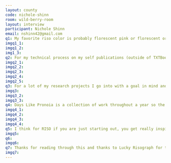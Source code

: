 ```yaml
---
layout: county 
code: nichole-shinn
room: wild-berry-room
layout: interview
participant: Nichole Shinn
email: nshinn42@gmail.com
q1: My favorite riso color is probably florescent pink or florescent orange as they mix really nice with other colors.
imgq1_1: 
imgq1_2: 
img1_3: 
q2: For my technical process on my self publications (outside of TXTBooks projects) I almost always lean into CMYK and stay away from 2 or 3 color separation methods. This is because  a lot of the time I'm working with digital drawings that have been collected over time, and not made specifically for a project in mind. So it's just easier to go with a CMYK to process the many colors I use. I have a lot harder time planning ahead for projects that use 2 or 3 colors. This makes it hard since most of my projects end up being more complicated than they necessarily need to be but it has helped me get good at doing the CMYK on Riso. I would say my process is pretty digital focused when it comes to bookmaking. I solely use digital drawings made in Photoshop or material pulled from games or the internet. My favorite paper is French Paper speckletone for CMYK as it shows the most clarity on the colors. For 1-3 color projects it's fun to experiment with random extra papers we have lying around and see how the paper takes it. I like spiral binding but it is a pain to do so I only do it on longer page counts (42+). Also recently I've gotten into sewn binding. 
imgq2_1: 
imgq2_2: 
imgq2_3: 
imgq2_4: 
imgq2_5: 
q3: For a lot of my research projects I go into with a goal in mind and sort of harvest a lot of content pertaining to that topic and then respond to it directly. While conceptualizing some of my drawing focused projects, I usually jump around topics over the course of a few months and when I see a trend, like "oh these all have a similar palette and theme" I then will start to conceptualize how I can make a zine/book out of that material. Layout of the books is usually a response to the dimensions of the collection of drawings I have or if a research focused project, a response to the content aesthetic. 
imgq3: 
imgq3_2: 
imgq3_3: 
q4: Days Like Pronoia is a collection of work throughout a year so the concept is more of a cataloguing mindset and less of a direct messaging tool. Loosely a lot of the imagery pertains to a broader exploration of fantasy and feminine representation in fantasy. The poetry is either personal responses to trauma or broader feeling about climate change and existential dread. 
imgq4_1: 
imgq4_2: 
imgq4_3: 
imgq4_4: 
q5: I think for RISO if you are just starting out, you get really inspired by these really complicated projects and a lot of people aim really high for their first projects. Like 4-6 colors, many pages and intricate binding. But approaching it this way is setting yourself up for frustration. Riso is hands on and takes a lot of trouble shooting and starting off with high goals can set you back from the beginning. I highly recommend starting with short, fun and experimental projects that are 1-3 colors and made with the intention to learn the process. It seems intimidating and like a pressure to make something super nice since the Riso community has popped off in the last 5 years, but it's going to be way more fun and rewarding to achieve small goals first so that when you try for the larger concept it will be easier and more fun overall (less stress on the troubleshooting side). Also for CMYK always remove the black layer from the other 3 color layers ☺
imgq5: 
q6: 
imgq6: 
q7: Thanks for reading through this and thanks to Lucky Risograph for this cool opportunity! If you have any questions for me directly feel free to e-mail me @ nshinn42@gmail.com 
imgq7: 
---
```

